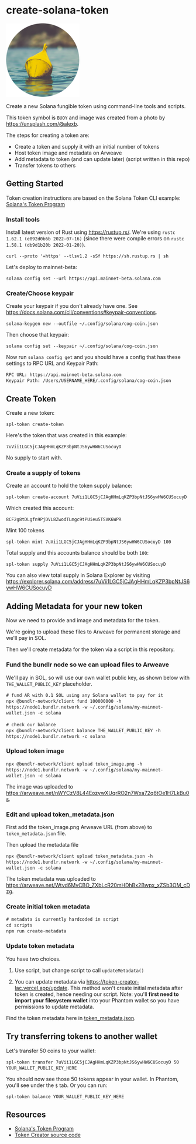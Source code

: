 # create-solana-token

<img src="token_image.png" width="200" alt="Image of token which is a Buoy" />

Create a new Solana fungible token using command-line tools and scripts.

This token symbol is `BUOY` and image was created from a photo by <https://unsplash.com/@alexb>.

The steps for creating a token are:

- Create a token and supply it with an initial number of tokens
- Host token image and metadata on Arweave
- Add metadata to token (and can update later) (script written in this repo)
- Transfer tokens to others

## Getting Started

Token creation instructions are based on the Solana Token CLI example: [Solana's Token Program](https://spl.solana.com/token)

### Install tools

Install latest version of Rust using <https://rustup.rs/>. We're using `rustc 1.62.1 (e092d0b6b 2022-07-16)` (since there were compile errors on `rustc 1.58.1 (db9d1b20b 2022-01-20)`).

    curl --proto '=https' --tlsv1.2 -sSf https://sh.rustup.rs | sh

Let's deploy to mainnet-beta:

    solana config set --url https://api.mainnet-beta.solana.com

### Create/Choose keypair

Create your keypair if you don't already have one. See <https://docs.solana.com/cli/conventions#keypair-conventions>.

    solana-keygen new --outfile ~/.config/solana/cog-coin.json

Then choose that keypair:

    solana config set --keypair ~/.config/solana/cog-coin.json

Now run `solana config get` and you should have a config that has these settings to RPC URL and Keypair Path:

    RPC URL: https://api.mainnet-beta.solana.com
    Keypair Path: /Users/USERNAME_HERE/.config/solana/cog-coin.json

## Create Token

Create a new token:

    spl-token create-token

Here's the token that was created in this example:

    7uVii1LGC5jCJAgHHmLqKZP3bpNtJS6ywHW6CUSocuyD

No supply to start with.

### Create a supply of tokens

Create an account to hold the token supply balance:

    spl-token create-account 7uVii1LGC5jCJAgHHmLqKZP3bpNtJS6ywHW6CUSocuyD

Which created this account:

    8CF2g8tDLgfn9PjDVL8ZwodTLmgc9tPUieu5TSVK6WPR

Mint 100 tokens

    spl-token mint 7uVii1LGC5jCJAgHHmLqKZP3bpNtJS6ywHW6CUSocuyD 100

Total supply and this accounts balance should be both `100`:

    spl-token supply 7uVii1LGC5jCJAgHHmLqKZP3bpNtJS6ywHW6CUSocuyD

You can also view total supply in Solana Explorer by visiting <https://explorer.solana.com/address/7uVii1LGC5jCJAgHHmLqKZP3bpNtJS6ywHW6CUSocuyD>

## Adding Metadata for your new token

Now we need to provide and image and metadata for the token.

We're going to upload these files to Arweave for permanent storage and we'll pay in SOL.

Then we'll create metadata for the token via a script in this repository.

### Fund the bundlr node so we can upload files to Arweave

We'll pay in SOL, so will use our own wallet public key, as shown below with `THE_WALLET_PUBLIC_KEY` placeholder.

    # fund AR with 0.1 SOL using any Solana wallet to pay for it
    npx @bundlr-network/client fund 100000000 -h https://node1.bundlr.network -w ~/.config/solana/my-mainnet-wallet.json -c solana

    # check our balance
    npx @bundlr-network/client balance THE_WALLET_PUBLIC_KEY -h https://node1.bundlr.network -c solana

### Upload token image

    npx @bundlr-network/client upload token_image.png -h https://node1.bundlr.network -w ~/.config/solana/my-mainnet-wallet.json -c solana

The image was uploaded to <https://arweave.net/nWYCzV8L44EozywXUqrRO2n7Wxa72q6tOe1H7LkBu0s>.

### Edit and upload token_metadata.json

First add the token_image.png Arweave URL (from above) to `token_metadata.json` file.

Then upload the metadata file

    npx @bundlr-network/client upload token_metadata.json -h https://node1.bundlr.network -w ~/.config/solana/my-mainnet-wallet.json -c solana

The token metadata was uploaded to <https://arweave.net/Wtvd6MvCBO_ZXbLcR20mHDhBx2Bwpx_xZSb3OM_cDzg>.

### Create initial token metadata

    # metadata is currently hardcoded in script
    cd scripts
    npm run create-metadata

### Update token metadata

You have two choices.

1. Use script, but change script to call `updateMetadata()`

2. You can update metadata via <https://token-creator-lac.vercel.app/update>. This method won't create initial metadata after token is created, hence needing our script. Note: you'll **first need to import your filesystem wallet** into your Phantom wallet so you have permissions to update metadata.

Find the token metadata here in [token_metadata.json](./token_metadata.json).

## Try transferring tokens to another wallet

Let's transfer 50 coins to your wallet:

    spl-token transfer 7uVii1LGC5jCJAgHHmLqKZP3bpNtJS6ywHW6CUSocuyD 50 YOUR_WALLET_PUBLIC_KEY_HERE

You should now see those 50 tokens appear in your wallet. In Phantom, you'll see under the `$` tab. Or you can run:

    spl-token balance YOUR_WALLET_PUBLIC_KEY_HERE

## Resources

- [Solana's Token Program](https://spl.solana.com/token)
- [Token Creator source code](https://github.com/jacobcreech/Token-Creator)

